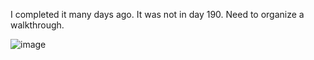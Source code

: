 I completed it many days ago. It was not in day 190. 
Need to organize a walkthrough.
<br>

![image](https://github.com/user-attachments/assets/c6ffdcb3-0e6b-47bc-b60a-ccfe645461a8)
